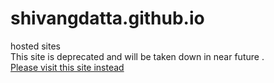 # shivangdatta.github.io
hosted sites <br>
This site is deprecated and will be taken down in near future . <br>
[Please visit this site instead](https://6495941abe371e2d137b6891--gorgeous-mermaid-5399bc.netlify.app)
